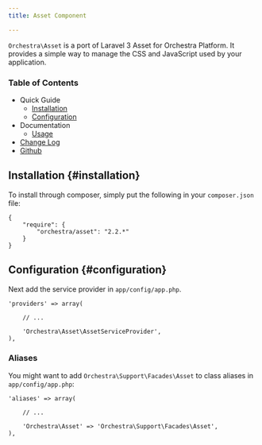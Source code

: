```yaml
---
title: Asset Component

---
```


`Orchestra\Asset` is a port of Laravel 3 Asset for Orchestra Platform. It provides a simple way to manage the CSS and JavaScript used by your application.

### Table of Contents

* Quick Guide
  - [Installation](#installation)
  - [Configuration](#configuration)
* Documentation
  - [Usage](/docs/2.2/components/asset/usage)
* [Change Log](/docs/2.2/components/asset/changes#v2-2)
* [Github](https://github.com/orchestral/asset)

## Installation {#installation}

To install through composer, simply put the following in your `composer.json` file:

	{
		"require": {
			"orchestra/asset": "2.2.*"
		}
	}

## Configuration {#configuration}

Next add the service provider in `app/config/app.php`.

	'providers' => array(

		// ...

		'Orchestra\Asset\AssetServiceProvider',
	),

### Aliases

You might want to add `Orchestra\Support\Facades\Asset` to class aliases in `app/config/app.php`:

	'aliases' => array(

		// ...

		'Orchestra\Asset' => 'Orchestra\Support\Facades\Asset',
	),

